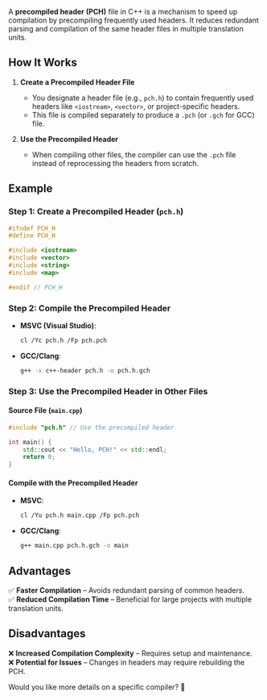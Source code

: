 A **precompiled header (PCH)** file in C++ is a mechanism to speed up compilation by precompiling frequently used headers. It reduces redundant parsing and compilation of the same header files in multiple translation units.

## **How It Works**
1. **Create a Precompiled Header File**  
   - You designate a header file (e.g., `pch.h`) to contain frequently used headers like `<iostream>`, `<vector>`, or project-specific headers.
   - This file is compiled separately to produce a `.pch` (or `.gch` for GCC) file.

2. **Use the Precompiled Header**  
   - When compiling other files, the compiler can use the `.pch` file instead of reprocessing the headers from scratch.

## **Example**
### **Step 1: Create a Precompiled Header (`pch.h`)**
```cpp
#ifndef PCH_H
#define PCH_H

#include <iostream>
#include <vector>
#include <string>
#include <map>

#endif // PCH_H
```

### **Step 2: Compile the Precompiled Header**
- **MSVC (Visual Studio)**:
  ```sh
  cl /Yc pch.h /Fp pch.pch
  ```
- **GCC/Clang**:
  ```sh
  g++ -x c++-header pch.h -o pch.h.gch
  ```

### **Step 3: Use the Precompiled Header in Other Files**
#### **Source File (`main.cpp`)**
```cpp
#include "pch.h" // Use the precompiled header

int main() {
    std::cout << "Hello, PCH!" << std::endl;
    return 0;
}
```
#### **Compile with the Precompiled Header**
- **MSVC**:
  ```sh
  cl /Yu pch.h main.cpp /Fp pch.pch
  ```
- **GCC/Clang**:
  ```sh
  g++ main.cpp pch.h.gch -o main
  ```

## **Advantages**
✅ **Faster Compilation** – Avoids redundant parsing of common headers.  
✅ **Reduced Compilation Time** – Beneficial for large projects with multiple translation units.  

## **Disadvantages**
❌ **Increased Compilation Complexity** – Requires setup and maintenance.  
❌ **Potential for Issues** – Changes in headers may require rebuilding the PCH.  

Would you like more details on a specific compiler? 🚀
